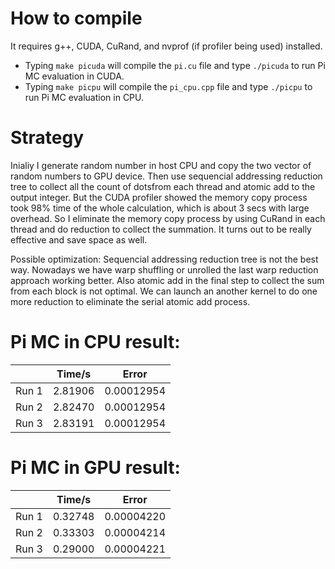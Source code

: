 # How to compile
It requires g++, CUDA, CuRand, and nvprof (if profiler being used) installed. 
- Typing `make picuda` will compile the `pi.cu` file and type `./picuda` to run Pi MC evaluation in CUDA.
- Typing `make picpu` will compile the `pi_cpu.cpp` file and type `./picpu` to run Pi MC evaluation in CPU.

# Strategy
Inialiy I generate random number in host CPU and copy the two vector of random numbers to GPU device. Then use sequencial addressing reduction tree to collect all the count of dotsfrom each thread and atomic add to the output integer. But the CUDA profiler showed the memory copy process took 98% time of the whole calculation, which is about 3 secs with large overhead.
So I eliminate the memory copy process by using CuRand in each thread and do reduction to collect the summation. It turns out to be really effective and save space as well.

Possible optimization:
Sequencial addressing reduction tree is not the best way. Nowadays we have warp shuffling or unrolled the last warp reduction approach working better. 
Also atomic add in the final step to collect the sum from each block is not optimal. We can launch an another kernel to do one more reduction to eliminate the serial atomic add process.

# Pi MC in CPU result:
|      | Time/s  | Error     | 
|:---: | :---:   | :---:     |
|Run 1 | 2.81906 | 0.00012954|
|Run 2 | 2.82470 | 0.00012954|
|Run 3 | 2.83191 | 0.00012954|

# Pi MC in GPU result:
|      | Time/s  | Error     | 
|:---: | :---:   | :---:     |
|Run 1 | 0.32748 | 0.00004220|
|Run 2 | 0.33303 | 0.00004214|
|Run 3 | 0.29000 | 0.00004221|
